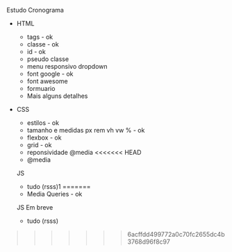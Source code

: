 Estudo Cronograma

- HTML
    - tags - ok
    - classe - ok
    - id - ok
    - pseudo classe
    - menu responsivo dropdown
    - font google - ok
    - font awesome
    - formuario
    - Mais alguns detalhes

- CSS
    - estilos - ok 
    - tamanho e medidas px rem vh vw % - ok
    - flexbox - ok
    - grid - ok
    - reponsividade @media
<<<<<<< HEAD
    - @media

    JS
     - tudo (rsss)1
=======
    - Media Queries - ok

    JS Em breve
     - tudo (rsss)
>>>>>>> 6acffdd499772a0c70fc2655dc4b3768d96f8c97
     
